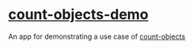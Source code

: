 # [count-objects-demo](https://yochayl.github.io/count-objects-demo/)

An app for demonstrating a use case of [count-objects](https://github.com/yochayl/count-objects)
